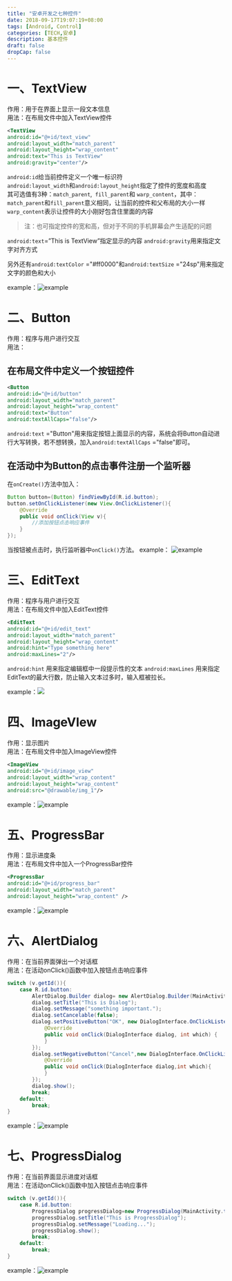 ```yaml
---
title: "安卓开发之七种控件"
date: 2018-09-17T19:07:19+08:00
tags: [Android, Control]
categories: [TECH,安卓]
description: 基本控件
draft: false
dropCap: false
---
```


# 一、TextView
作用：用于在界面上显示一段文本信息<br/>
用法：在布局文件中加入TextView控件
```xml
<TextView
android:id="@+id/text_view"
android:layout_width="match_parent"
android:layout_height="wrap_content"
android:text="This is TextView"
android:gravity="center"/>

```
`android:id`给当前控件定义一个唯一标识符<br/>
`android:layout_width`和`android:layout_height`指定了控件的宽度和高度<br/>
其可选值有3种：`match_parent`,` fill_parent`和 `warp_content`，其中：<br/>
`match_parent`和`fill_parent`意义相同，让当前的控件和父布局的大小一样
`warp_content`表示让控件的大小刚好包含住里面的内容

<blockquote class="colorquote info"><p>注：也可指定控件的宽和高，但对于不同的手机屏幕会产生适配的问题</p></blockquote>

`android:text`=”This is TextView”指定显示的内容
`android:gravity`用来指定文字对齐方式

另外还有`android:textColor` ="#ff0000"和`android:textSize` ="24sp"用来指定文字的颜色和大小

example：![](/images/tech/2018/09/17/TextView.png "example")


# 二、Button
作用：程序与用户进行交互<br/>
用法：<br/>
## 在布局文件中定义一个按钮控件
```xml
<Button
android:id="@+id/button"
android:layout_width="match_parent"
android:layout_height="wrap_content"
android:text="Button"
android:textAllCaps="false"/>

```
`android:text` ="Button"用来指定按钮上面显示的内容，系统会将Button自动进行大写转换，若不想转换，加入`android:textAllCaps` ="false"即可。

## 在活动中为Button的点击事件注册一个监听器
在`onCreate()`方法中加入：
```java
Button button=(Button) findViewById(R.id.button);
button.setOnClickListener(new View.OnClickListener(){
    @Override
    public void onClick(View v){
        //添加按钮点击响应事件
    }
});

```
当按钮被点击时，执行监听器中`onClick()`方法。
example：
![](/images/tech/2018/09/17/Button.png "example")


# 三、EditText
作用：程序与用户进行交互<br/>
用法：在布局文件中加入EditText控件
```xml
<EditText
android:id="@+id/edit_text"
android:layout_width="match_parent"
android:layout_height="wrap_content"
android:hint="Type something here"
android:maxLines="2"/>
```
`android:hint` 用来指定编辑框中一段提示性的文本
`android:maxLines` 用来指定EditText的最大行数，防止输入文本过多时，输入框被拉长。

example：![](/images/tech/2018/09/17/EditText.png)


# 四、ImageVIew
作用：显示图片<br/>
用法：在布局文件中加入ImageView控件
```xml
<ImageView
android:id="@+id/image_view"
android:layout_width="wrap_content"
android:layout_height="wrap_content"
android:src="@drawable/img_1"/>
```

example：![](/images/tech/2018/09/17/ImageView.png "example")

# 五、ProgressBar
作用：显示进度条<br/>
用法：在布局文件中加入一个ProgressBar控件
```xml
<ProgressBar
android:id="@+id/progress_bar"
android:layout_width="match_parent"
android:layout_height="wrap_content" />
```

example：![](/images/tech/2018/09/17/ProgressBar.png "example")


# 六、AlertDialog
作用：在当前界面弹出一个对话框<br/>
用法：在活动onClick()函数中加入按钮点击响应事件
```java
switch (v.getId()){
	case R.id.button:
		AlertDialog.Builder dialog= new AlertDialog.Builder(MainActivity.this);
		dialog.setTitle("This is Dialog");
		dialog.setMessage("something important.");
		dialog.setCancelable(false);
		dialog.setPositiveButton("OK", new DialogInterface.OnClickListener() {
			@Override
			public void onClick(DialogInterface dialog, int which) {
			}
		});
		dialog.setNegativeButton("Cancel",new DialogInterface.OnClickListener(){
			@Override
			public void onClick(DialogInterface dialog,int which){
			}
		});
		dialog.show();
		break;	
	default:       
		break;   
}

```

example：![](/images/tech/2018/09/17/AlertDialog.png "example")


# 七、ProgressDialog
作用：在当前界面显示进度对话框<br/>
用法：在活动onClick()函数中加入按钮点击响应事件
```java
switch (v.getId()){
	case R.id.button:
		ProgressDialog progressDialog=new ProgressDialog(MainActivity.this);
		progressDialog.setTitle("This is ProgressDialog");
		progressDialog.setMessage("Loading...");
		progressDialog.show();
		break;
	default:       
		break;   
}
```

example：![](/images/tech/2018/09/17/ProgressDialog.png "example")